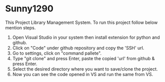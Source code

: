 # Sunny1290
This Project Library Management System.
To run this project follow below mention steps.

1. Open Visual Studio in your system then install extension for python and github.
2. Click on "Code" under github repository and copy the 'SSH' url.
3. Go to settings, click on "command pallete".
4. Type "git clone" and press Enter, paste the copied 'url' from github & press Enter.
5. Select the desired directory where you want to save/clone the project.
6. Now you can see the code opened in VS and run the same from VS.

